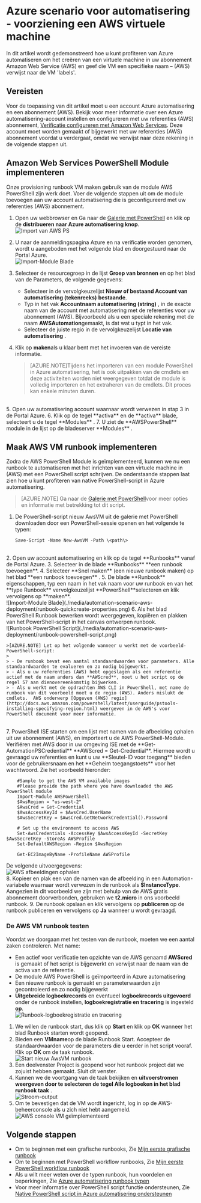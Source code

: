 <properties
   pageTitle="Automatiseren van de implementatie van een VM in Amazon Web Services | Microsoft Azure"
   description="In dit artikel wordt beschreven hoe Azure automatisering gebruiken voor het automatiseren van het maken van een VM Amazon Web Service"
   services="automation"
   documentationCenter=""
   authors="mgoedtel"
   manager="jwhit"
   editor="" />
<tags
   ms.service="automation"
   ms.devlang="na"
   ms.topic="article"
   ms.tgt_pltfrm="na"
   ms.workload="na"
   ms.date="08/17/2016"
   ms.author="tiandert; bwren" />

# <a name="azure-automation-scenario---provision-an-aws-virtual-machine"></a>Azure scenario voor automatisering - voorziening een AWS virtuele machine 

In dit artikel wordt gedemonstreerd hoe u kunt profiteren van Azure automatiseren om het creëren van een virtuele machine in uw abonnement Amazon Web Service (AWS) en geef die VM een specifieke naam – (AWS) verwijst naar de VM 'labels'.

## <a name="prerequisites"></a>Vereisten

Voor de toepassing van dit artikel moet u een account Azure automatisering en een abonnement (AWS). Bekijk voor meer informatie over een Azure automatisering-account instellen en configureren met uw referenties (AWS) abonnement, [Verificatie configureren met Amazon Web Services](../automation/automation-sec-configure-aws-account.md).  Deze account moet worden gemaakt of bijgewerkt met uw referenties (AWS) abonnement voordat u verdergaat, omdat we verwijst naar deze rekening in de volgende stappen uit.


## <a name="deploy-amazon-web-services-powershell-module"></a>Amazon Web Services PowerShell Module implementeren

Onze provisioning runbook VM maken gebruik van de module AWS PowerShell zijn werk doet. Voer de volgende stappen uit om de module toevoegen aan uw account automatisering die is geconfigureerd met uw referenties (AWS) abonnement.  

1. Open uw webbrowser en Ga naar de [Galerie met PowerShell](http://www.powershellgallery.com/packages/AWSPowerShell/) en klik op de **distribueren naar Azure automatisering knop**.<br> ![Import van AWS PS](./media/automation-scenario-aws-deployment/powershell-gallery-download-awsmodule.png)

2. U naar de aanmeldingspagina Azure en na verificatie worden genomen, wordt u aangeboden met het volgende blad en doorgestuurd naar de Portal Azure.<br> ![Import-Module Blade](./media/automation-scenario-aws-deployment/deploy-aws-powershell-module-parameters.png)

3. Selecteer de resourcegroep in de lijst **Groep van bronnen** en op het blad van de Parameters, de volgende gegevens:
   * Selecteer in de vervolgkeuzelijst **Nieuw of bestaand Account van automatisering (tekenreeks)** **bestaande**.  
   * Typ in het vak **Accountnaam automatisering (string)** , in de exacte naam van de account met automatisering met de referenties voor uw abonnement (AWS).  Bijvoorbeeld als u een speciale rekening met de naam **AWSAutomation**gemaakt, is dat wat u typt in het vak.
   * Selecteer de juiste regio in de vervolgkeuzelijst **Locatie van automatisering** .

4. Klik op **maken**als u klaar bent met het invoeren van de vereiste informatie.

    >[AZURE.NOTE]Tijdens het importeren van een module PowerShell in Azure automatisering, het is ook uitpakken van de cmdlets en deze activiteiten worden niet weergegeven totdat de module is volledig importeren en het extraheren van de cmdlets. Dit proces kan enkele minuten duren.  
<br>
5. Open uw automatisering account waarnaar wordt verwezen in stap 3 in de Portal Azure.
6. Klik op de tegel **activa** en de **activa** blade, selecteert u de tegel **Modules** .
7. U ziet de **AWSPowerShell** module in de lijst op de bladeserver **Modules** .

## <a name="create-aws-deploy-vm-runbook"></a>Maak AWS VM runbook implementeren

Zodra de AWS PowerShell Module is geïmplementeerd, kunnen we nu een runbook te automatiseren met het inrichten van een virtuele machine in (AWS) met een PowerShell script schrijven. De onderstaande stappen laat zien hoe u kunt profiteren van native PowerShell-script in Azure automatisering.  

>[AZURE.NOTE] Ga naar de [Galerie met PowerShell](https://www.powershellgallery.com/packages/New-AwsVM/DisplayScript)voor meer opties en informatie met betrekking tot dit script.


1. De PowerShell-script nieuw AwsVM uit de galerie met PowerShell downloaden door een PowerShell-sessie openen en het volgende te typen:<br>
   ```
   Save-Script -Name New-AwsVM -Path \<path\>
   ```
<br>
2. Open uw account automatisering en klik op de tegel **Runbooks** vanaf de Portal Azure.  
3. Selecteer in de blade **Runbooks** **een runbook toevoegen**.
4. Selecteer **Snel maken** (een nieuwe runbook maken) op het blad **een runbook toevoegen** .
5. De blade **Runbook** eigenschappen, typ een naam in het vak naam voor uw runbook en van het **type Runbook** vervolgkeuzelijst **PowerShell**selecteren en klik vervolgens op **maken**.<br> ![Import-Module Blade](./media/automation-scenario-aws-deployment/runbook-quickcreate-properties.png)
6. Als het blad PowerShell Runbook bewerken wordt weergegeven, kopiëren en plakken van het PowerShell-script in het canvas ontwerpen runbook.<br> ![Runbook PowerShell Script](./media/automation-scenario-aws-deployment/runbook-powershell-script.png)<br>

    >[AZURE.NOTE] Let op het volgende wanneer u werkt met de voorbeeld-PowerShell-script:
    >
    > - De runbook bevat een aantal standaardwaarden voor parameters. Alle standaardwaarden te evalueren en zo nodig bijgewerkt.
    > - Als u uw referenties (AWS) hebt opgeslagen als een referentie actief met de naam anders dan **AWScred**, moet u het script op de regel 57 aan dienovereenkomstig bijwerken.  
    > - Als u werkt met de opdrachten AWS CLI in PowerShell, met name de runbook van dit voorbeeld moet u de regio (AWS). Anders mislukt de cmdlets.  AWS onderwerp [Opgeven (AWS) regio](http://docs.aws.amazon.com/powershell/latest/userguide/pstools-installing-specifying-region.html) weergeven in de AWS's voor PowerShell document voor meer informatie.  
<br>
7. PowerShell ISE starten om een lijst met namen van de afbeelding ophalen uit uw abonnement (AWS), en importeert u de AWS PowerShell-Module.  Verifiëren met AWS door in uw omgeving ISE met de **Get-AutomationPSCredential** **AWScred = Get-Credential**.  Hiermee wordt u gevraagd uw referenties en kunt u uw **Sleutel-ID voor toegang** bieden voor de gebruikersnaam en het **Geheim toegangstoets** voor het wachtwoord.  Zie het voorbeeld hieronder:

        #Sample to get the AWS VM available images
        #Please provide the path where you have downloaded the AWS PowerShell module
        Import-Module AWSPowerShell
        $AwsRegion = "us-west-2"
        $AwsCred = Get-Credential
        $AwsAccessKeyId = $AwsCred.UserName
        $AwsSecretKey = $AwsCred.GetNetworkCredential().Password

        # Set up the environment to access AWS
        Set-AwsCredentials -AccessKey $AwsAccessKeyId -SecretKey $AwsSecretKey -StoreAs AWSProfile
        Set-DefaultAWSRegion -Region $AwsRegion

        Get-EC2ImageByName -ProfileName AWSProfile
   De volgende uitvoergegevens:<br>
   ![AWS afbeeldingen ophalen](./media/automation-scenario-aws-deployment/powershell-ise-output.png)  
8. Kopieer en plak een van de namen van de afbeelding in een Automation-variabele waarnaar wordt verwezen in de runbook als **$InstanceType**. Aangezien in dit voorbeeld we zijn met behulp van de AWS gratis abonnement doorverbonden, gebruiken we **t2.micro** in ons voorbeeld runbook.
9. De runbook opslaan en klik vervolgens op **publiceren** op de runbook publiceren en vervolgens op **Ja** wanneer u wordt gevraagd.


### <a name="testing-the-aws-vm-runbook"></a>De AWS VM runbook testen
Voordat we doorgaan met het testen van de runbook, moeten we een aantal zaken controleren. Met name:

   -  Een actief voor verificatie ten opzichte van de AWS genaamd **AWScred** is gemaakt of het script is bijgewerkt en verwijst naar de naam van de activa van de referentie.  
   -  De module AWS PowerShell is geïmporteerd in Azure automatisering
   -  Een nieuwe runbook is gemaakt en parameterwaarden zijn gecontroleerd en zo nodig bijgewerkt
   -  **Uitgebreide logboekrecords** en eventueel **logboekrecords uitgevoerd** onder de runbook instellen, **logboekregistratie en tracering** is ingesteld **op**.<br> ![Runbook-logboekregistratie en tracering](./media/automation-scenario-aws-deployment/runbook-settings-logging-and-tracing.png)

1. We willen de runbook start, dus klik op **Start** en klik op **OK** wanneer het blad Runbook starten wordt geopend.
2. Bieden een **VMname**op de blade Runbook Start.  Accepteer de standaardwaarden voor de parameters die u eerder in het script vooraf.  Klik op **OK** om de taak runbook.<br> ![Start nieuw AwsVM runbook](./media/automation-scenario-aws-deployment/runbook-start-job-parameters.png)
3. Een deelvenster Project is geopend voor het runbook project dat we zojuist hebben gemaakt. Sluit dit venster.
4. Kunnen we de voortgang van de taak bekijken en **uitvoerstromen weergeven door te selecteren de tegel **Alle logboeken** in het blad runbook taak** .<br> ![Stroom-output](./media/automation-scenario-aws-deployment/runbook-job-streams-output.png)
5. Om te bevestigen dat de VM wordt ingericht, log in op de AWS-beheerconsole als u zich niet hebt aangemeld.<br> ![AWS console VM geïmplementeerd](./media/automation-scenario-aws-deployment/aws-instances-status.png)

## <a name="next-steps"></a>Volgende stappen
-   Om te beginnen met een grafische runbooks, Zie [Mijn eerste grafische runbook](automation-first-runbook-graphical.md)
-   Om te beginnen met PowerShell workflow runbooks, Zie [Mijn eerste PowerShell workflow runbook](automation-first-runbook-textual.md)
-   Als u wilt meer weten over de typen runbook, hun voordelen en beperkingen, Zie [Azure automatisering runbook typen](automation-runbook-types.md)
-   Voor meer informatie over PowerShell script functie ondersteunen, Zie [Native PowerShell script in Azure automatisering ondersteunen](https://azure.microsoft.com/blog/announcing-powershell-script-support-azure-automation-2/)
